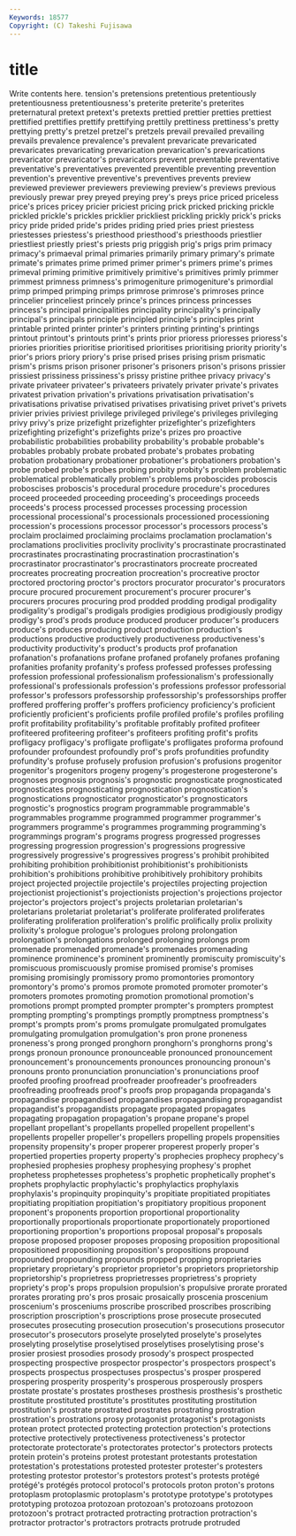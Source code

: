 ```yaml
---
Keywords: 18577 
Copyright: (C) Takeshi Fujisawa
---
```


# title

Write contents here.
tension's pretensions
pretentious pretentiously pretentiousness pretentiousness's preterite preterite's preterites preternatural pretext pretext's
pretexts prettied prettier pretties prettiest prettified prettifies prettify prettifying prettily
prettiness prettiness's pretty prettying pretty's pretzel pretzel's pretzels prevail prevailed
prevailing prevails prevalence prevalence's prevalent prevaricate prevaricated prevaricates prevaricating prevarication
prevarication's prevarications prevaricator prevaricator's prevaricators prevent preventable preventative preventative's preventatives
prevented preventible preventing prevention prevention's preventive preventive's preventives prevents preview
previewed previewer previewers previewing preview's previews previous previously prewar prey
preyed preying prey's preys price priced priceless price's prices pricey
pricier priciest pricing prick pricked pricking prickle prickled prickle's prickles
pricklier prickliest prickling prickly prick's pricks pricy pride prided pride's
prides priding pried pries priest priestess priestesses priestess's priesthood priesthood's
priesthoods priestlier priestliest priestly priest's priests prig priggish prig's prigs
prim primacy primacy's primaeval primal primaries primarily primary primary's primate
primate's primates prime primed primer primer's primers prime's primes primeval
priming primitive primitively primitive's primitives primly primmer primmest primness primness's
primogeniture primogeniture's primordial primp primped primping primps primrose primrose's primroses
prince princelier princeliest princely prince's princes princess princesses princess's principal
principalities principality principality's principally principal's principals principle principled principle's principles
print printable printed printer printer's printers printing printing's printings printout
printout's printouts print's prints prior prioress prioresses prioress's priories priorities
prioritise prioritised prioritises prioritising priority priority's prior's priors priory priory's
prise prised prises prising prism prismatic prism's prisms prison prisoner
prisoner's prisoners prison's prisons prissier prissiest prissiness prissiness's prissy pristine
prithee privacy privacy's private privateer privateer's privateers privately privater private's
privates privatest privation privation's privations privatisation privatisation's privatisations privatise privatised
privatises privatising privet privet's privets privier privies priviest privilege privileged
privilege's privileges privileging privy privy's prize prizefight prizefighter prizefighter's prizefighters
prizefighting prizefight's prizefights prize's prizes pro proactive probabilistic probabilities probability
probability's probable probable's probables probably probate probated probate's probates probating
probation probationary probationer probationer's probationers probation's probe probed probe's probes
probing probity probity's problem problematic problematical problematically problem's problems proboscides
proboscis proboscises proboscis's procedural procedure procedure's procedures proceed proceeded proceeding
proceeding's proceedings proceeds proceeds's process processed processes processing procession processional
processional's processionals processioned processioning procession's processions processor processor's processors process's
proclaim proclaimed proclaiming proclaims proclamation proclamation's proclamations proclivities proclivity proclivity's
procrastinate procrastinated procrastinates procrastinating procrastination procrastination's procrastinator procrastinator's procrastinators procreate
procreated procreates procreating procreation procreation's procreative proctor proctored proctoring proctor's
proctors procurator procurator's procurators procure procured procurement procurement's procurer procurer's
procurers procures procuring prod prodded prodding prodigal prodigality prodigality's prodigal's
prodigals prodigies prodigious prodigiously prodigy prodigy's prod's prods produce produced
producer producer's producers produce's produces producing product production production's productions
productive productively productiveness productiveness's productivity productivity's product's products prof profanation
profanation's profanations profane profaned profanely profanes profaning profanities profanity profanity's
profess professed professes professing profession professional professionalism professionalism's professionally professional's
professionals profession's professions professor professorial professor's professors professorship professorship's professorships
proffer proffered proffering proffer's proffers proficiency proficiency's proficient proficiently proficient's
proficients profile profiled profile's profiles profiling profit profitability profitability's profitable
profitably profited profiteer profiteered profiteering profiteer's profiteers profiting profit's profits
profligacy profligacy's profligate profligate's profligates proforma profound profounder profoundest profoundly
prof's profs profundities profundity profundity's profuse profusely profusion profusion's profusions
progenitor progenitor's progenitors progeny progeny's progesterone progesterone's prognoses prognosis prognosis's
prognostic prognosticate prognosticated prognosticates prognosticating prognostication prognostication's prognostications prognosticator prognosticator's
prognosticators prognostic's prognostics program programmable programmable's programmables programme programmed programmer
programmer's programmers programme's programmes programming programming's programmings program's programs progress
progressed progresses progressing progression progression's progressions progressive progressively progressive's progressives
progress's prohibit prohibited prohibiting prohibition prohibitionist prohibitionist's prohibitionists prohibition's prohibitions
prohibitive prohibitively prohibitory prohibits project projected projectile projectile's projectiles projecting
projection projectionist projectionist's projectionists projection's projections projector projector's projectors project's
projects proletarian proletarian's proletarians proletariat proletariat's proliferate proliferated proliferates proliferating
proliferation proliferation's prolific prolifically prolix prolixity prolixity's prologue prologue's prologues
prolong prolongation prolongation's prolongations prolonged prolonging prolongs prom promenade promenaded
promenade's promenades promenading prominence prominence's prominent prominently promiscuity promiscuity's promiscuous
promiscuously promise promised promise's promises promising promisingly promissory promo promontories
promontory promontory's promo's promos promote promoted promoter promoter's promoters promotes
promoting promotion promotional promotion's promotions prompt prompted prompter prompter's prompters
promptest prompting prompting's promptings promptly promptness promptness's prompt's prompts prom's
proms promulgate promulgated promulgates promulgating promulgation promulgation's pron prone proneness
proneness's prong pronged pronghorn pronghorn's pronghorns prong's prongs pronoun pronounce
pronounceable pronounced pronouncement pronouncement's pronouncements pronounces pronouncing pronoun's pronouns pronto
pronunciation pronunciation's pronunciations proof proofed proofing proofread proofreader proofreader's proofreaders
proofreading proofreads proof's proofs prop propaganda propaganda's propagandise propagandised propagandises
propagandising propagandist propagandist's propagandists propagate propagated propagates propagating propagation propagation's
propane propane's propel propellant propellant's propellants propelled propellent propellent's propellents
propeller propeller's propellers propelling propels propensities propensity propensity's proper properer
properest properly proper's propertied properties property property's prophecies prophecy prophecy's
prophesied prophesies prophesy prophesying prophesy's prophet prophetess prophetesses prophetess's prophetic
prophetically prophet's prophets prophylactic prophylactic's prophylactics prophylaxis prophylaxis's propinquity propinquity's
propitiate propitiated propitiates propitiating propitiation propitiation's propitiatory propitious proponent proponent's
proponents proportion proportional proportionality proportionally proportionals proportionate proportionately proportioned proportioning
proportion's proportions proposal proposal's proposals propose proposed proposer proposes proposing
proposition propositional propositioned propositioning proposition's propositions propound propounded propounding propounds
propped propping proprietaries proprietary proprietary's proprietor proprietor's proprietors proprietorship proprietorship's
proprietress proprietresses proprietress's propriety propriety's prop's props propulsion propulsion's propulsive
prorate prorated prorates prorating pro's pros prosaic prosaically proscenia proscenium
proscenium's prosceniums proscribe proscribed proscribes proscribing proscription proscription's proscriptions prose
prosecute prosecuted prosecutes prosecuting prosecution prosecution's prosecutions prosecutor prosecutor's prosecutors
proselyte proselyted proselyte's proselytes proselyting proselytise proselytised proselytises proselytising prose's
prosier prosiest prosodies prosody prosody's prospect prospected prospecting prospective prospector
prospector's prospectors prospect's prospects prospectus prospectuses prospectus's prosper prospered prospering
prosperity prosperity's prosperous prosperously prospers prostate prostate's prostates prostheses prosthesis
prosthesis's prosthetic prostitute prostituted prostitute's prostitutes prostituting prostitution prostitution's prostrate
prostrated prostrates prostrating prostration prostration's prostrations prosy protagonist protagonist's protagonists
protean protect protected protecting protection protection's protections protective protectively protectiveness
protectiveness's protector protectorate protectorate's protectorates protector's protectors protects protein protein's
proteins protest protestant protestants protestation protestation's protestations protested protester protester's
protesters protesting protestor protestor's protestors protest's protests protégé protégé's protégés
protocol protocol's protocols proton proton's protons protoplasm protoplasmic protoplasm's prototype
prototype's prototypes prototyping protozoa protozoan protozoan's protozoans protozoon protozoon's protract
protracted protracting protraction protraction's protractor protractor's protractors protracts protrude protruded
